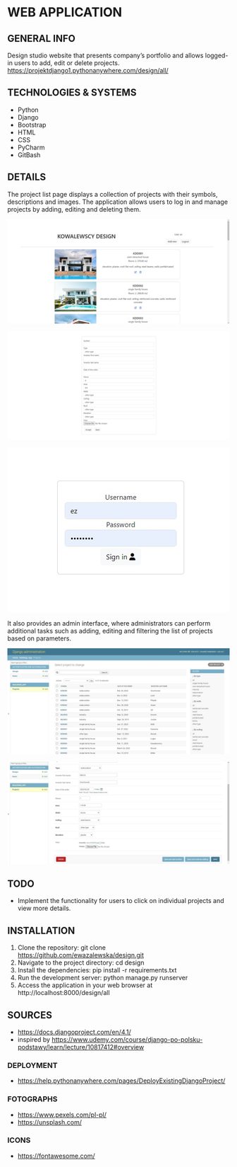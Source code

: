 # WEB APPLICATION
## GENERAL INFO
Design studio website that presents company’s portfolio and allows logged-in users to add, edit or delete projects.
https://projektdjango1.pythonanywhere.com/design/all/

## TECHNOLOGIES & SYSTEMS
* Python
* Django
* Bootstrap
* HTML
* CSS
* PyCharm
* GitBash

## DETAILS
The project list page displays a collection of projects with their symbols, descriptions and images. The application allows users to log in and manage projects by adding, editing and deleting them.

![main page](./screenshots/web_1.jpg)

![edit](./screenshots/web_2.jpg)

![edit](./screenshots/web_3.jpg)

It also provides an admin interface, where administrators can perform additional tasks such as adding, editing and filtering the list of projects based on parameters.

![django administration](./screenshots/admin_1.jpg)

![django administration](./screenshots/admin_2.jpg)


## TODO
- Implement the functionality for users to click on individual projects and view more details.

## INSTALLATION
1.	Clone the repository:
git clone https://github.com/ewazalewska/design.git
2.	Navigate to the project directory:
cd design
3.	Install the dependencies:
pip install -r requirements.txt
4.	Run the development server:
python manage.py runserver
5.	Access the application in your web browser at http://localhost:8000/design/all

## SOURCES
* https://docs.djangoproject.com/en/4.1/
* inspired by https://www.udemy.com/course/django-po-polsku-podstawy/learn/lecture/10817412#overview
### DEPLOYMENT
* https://help.pythonanywhere.com/pages/DeployExistingDjangoProject/
### FOTOGRAPHS
* https://www.pexels.com/pl-pl/
* https://unsplash.com/
### ICONS
* https://fontawesome.com/
